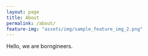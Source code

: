 ```yaml
---
layout: page
title: About
permalink: /about/
feature-img: "assets/img/sample_feature_img_2.png"
---
```


Hello, we are borngineers.
